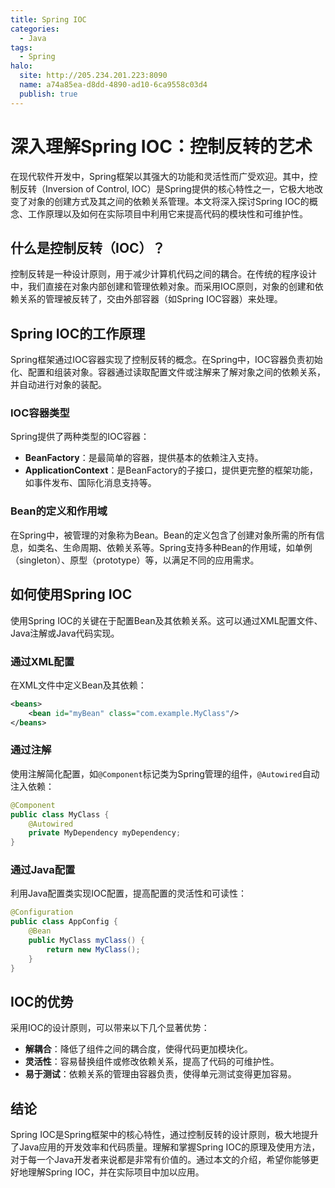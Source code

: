 ```yaml
---
title: Spring IOC
categories:
  - Java
tags:
  - Spring
halo:
  site: http://205.234.201.223:8090
  name: a74a85ea-d8dd-4890-ad10-6ca9558c03d4
  publish: true
---
```

# 深入理解Spring IOC：控制反转的艺术

在现代软件开发中，Spring框架以其强大的功能和灵活性而广受欢迎。其中，控制反转（Inversion of Control, IOC）是Spring提供的核心特性之一，它极大地改变了对象的创建方式及其之间的依赖关系管理。本文将深入探讨Spring IOC的概念、工作原理以及如何在实际项目中利用它来提高代码的模块性和可维护性。

## 什么是控制反转（IOC）？

控制反转是一种设计原则，用于减少计算机代码之间的耦合。在传统的程序设计中，我们直接在对象内部创建和管理依赖对象。而采用IOC原则，对象的创建和依赖关系的管理被反转了，交由外部容器（如Spring IOC容器）来处理。

## Spring IOC的工作原理

Spring框架通过IOC容器实现了控制反转的概念。在Spring中，IOC容器负责初始化、配置和组装对象。容器通过读取配置文件或注解来了解对象之间的依赖关系，并自动进行对象的装配。

### IOC容器类型

Spring提供了两种类型的IOC容器：

- **BeanFactory**：是最简单的容器，提供基本的依赖注入支持。
- **ApplicationContext**：是BeanFactory的子接口，提供更完整的框架功能，如事件发布、国际化消息支持等。

### Bean的定义和作用域

在Spring中，被管理的对象称为Bean。Bean的定义包含了创建对象所需的所有信息，如类名、生命周期、依赖关系等。Spring支持多种Bean的作用域，如单例（singleton）、原型（prototype）等，以满足不同的应用需求。

## 如何使用Spring IOC

使用Spring IOC的关键在于配置Bean及其依赖关系。这可以通过XML配置文件、Java注解或Java代码实现。

### 通过XML配置

在XML文件中定义Bean及其依赖：

```xml
<beans>
    <bean id="myBean" class="com.example.MyClass"/>
</beans>
```

### 通过注解

使用注解简化配置，如`@Component`标记类为Spring管理的组件，`@Autowired`自动注入依赖：

```java
@Component
public class MyClass {
    @Autowired
    private MyDependency myDependency;
}
```

### 通过Java配置

利用Java配置类实现IOC配置，提高配置的灵活性和可读性：

```java
@Configuration
public class AppConfig {
    @Bean
    public MyClass myClass() {
        return new MyClass();
    }
}
```

## IOC的优势

采用IOC的设计原则，可以带来以下几个显著优势：

- **解耦合**：降低了组件之间的耦合度，使得代码更加模块化。
- **灵活性**：容易替换组件或修改依赖关系，提高了代码的可维护性。
- **易于测试**：依赖关系的管理由容器负责，使得单元测试变得更加容易。

## 结论

Spring IOC是Spring框架中的核心特性，通过控制反转的设计原则，极大地提升了Java应用的开发效率和代码质量。理解和掌握Spring IOC的原理及使用方法，对于每一个Java开发者来说都是非常有价值的。通过本文的介绍，希望你能够更好地理解Spring IOC，并在实际项目中加以应用。